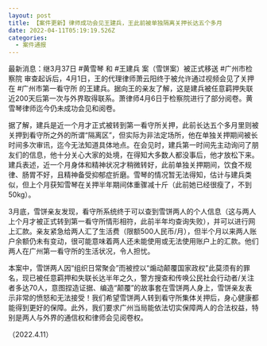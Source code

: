 ```yaml
---
layout: post
title: 【案件更新】律师成功会见王建兵，王此前被单独隔离关押长达五个多月
date: 2022-04-11T05:19:19.526Z
categories:
  - 案件通报
---
```

最新消息：继3月37日 #黄雪琴 和 #王建兵 案（雪饼案）被正式移送 #广州市检察院 审查起诉后，4月1日，王的代理律师萧云阳终于被允许通过视频会见了关押在 #广州市第一看守所 的王建兵。据向王的亲友了解，这是建兵被任意羁押失联近200天后第一次与外界取得联系。萧律师4月6日于检察院进行了部分阅卷。黄雪琴律师迄今仍未成功会见和阅卷。

<!-- more -->

据了解，建兵是近一个月才正式被转到第一看守所关押，此前长达五个多月里则被关押到看守所之外的所谓“隔离区”，但实际为非法定场所，他在单独关押期间被长时间多次审讯，迄今无法知道具体地点。在会见时，建兵第一时间先主动询问了朋友们的信息，他十分关心大家的处境，在得知大多数人都没事后，他才放松下来。建兵表述，近一个月身体和精神状况才稍微转好，此前单独关押期间，饮食不规律、肠胃不好，且精神备受抑郁症折磨。雪琴的情况暂无法得知，估计与建兵类似，但上个月获知雪琴在关押半年期间体重骤减十斤（此前她已经很瘦了，不到50kg）。

3月底，雪饼亲友发现，看守所系统终于可以查到雪饼两人的个人信息（这与两人上个月才被正式转到第一看守所情形相符，此前半年均查询失败），并可以进行网上汇款。亲友紧急给两人汇了生活费（限额500人民币/月），但半个月以来两人账户余额仍未有变动，很可能意味着两人还未能使用或无法使用账户上的汇款。他们两人在广州第一看守所的生活状况，令人担忧。

本案中，雪饼两人因“组织日常聚会”而被控以“煽动颠覆国家政权”此莫须有的罪名，现已被任意羁押和失联长达半年之久，警方搜查和传唤公民社会行动者/关注者多达70人，意图捏造证据、编造“颠覆”的故事套在雪饼两人身上，雪饼亲友表示非常的愤怒和无法接受！我们希望雪饼两人转到看守所集体关押后，身心健康都能得到更好的保障。此外，我们要求广州当局能依法切实保障两人的合法权益，特别是两人与外界的通信权和律师会见阅卷权。

（2022.4.11）